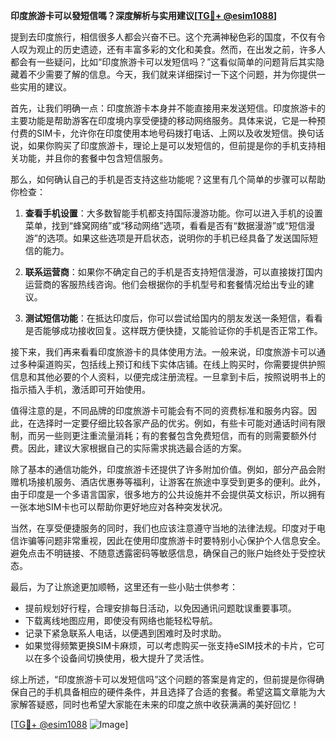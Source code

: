 **印度旅游卡可以發短信嗎？深度解析与实用建议[[TG💪+ @esim1088](https://t.me/s/esim1088)]**

提到去印度旅行，相信很多人都会兴奋不已。这个充满神秘色彩的国度，不仅有令人叹为观止的历史遗迹，还有丰富多彩的文化和美食。然而，在出发之前，许多人都会有一些疑问，比如“印度旅游卡可以发短信吗？”这看似简单的问题背后其实隐藏着不少需要了解的信息。今天，我们就来详细探讨一下这个问题，并为你提供一些实用的建议。

首先，让我们明确一点：印度旅游卡本身并不能直接用来发送短信。印度旅游卡的主要功能是帮助游客在印度境内享受便捷的移动网络服务。具体来说，它是一种预付费的SIM卡，允许你在印度使用本地号码拨打电话、上网以及收发短信。换句话说，如果你购买了印度旅游卡，理论上是可以发短信的，但前提是你的手机支持相关功能，并且你的套餐中包含短信服务。

那么，如何确认自己的手机是否支持这些功能呢？这里有几个简单的步骤可以帮助你检查：

1. **查看手机设置**：大多数智能手机都支持国际漫游功能。你可以进入手机的设置菜单，找到“蜂窝网络”或“移动网络”选项，看看是否有“数据漫游”或“短信漫游”的选项。如果这些选项是开启状态，说明你的手机已经具备了发送国际短信的能力。

2. **联系运营商**：如果你不确定自己的手机是否支持短信漫游，可以直接拨打国内运营商的客服热线咨询。他们会根据你的手机型号和套餐情况给出专业的建议。

3. **测试短信功能**：在抵达印度后，你可以尝试给国内的朋友发送一条短信，看看是否能够成功接收回复。这样既方便快捷，又能验证你的手机是否正常工作。

接下来，我们再来看看印度旅游卡的具体使用方法。一般来说，印度旅游卡可以通过多种渠道购买，包括线上预订和线下实体店铺。在线上购买时，你需要提供护照信息和其他必要的个人资料，以便完成注册流程。一旦拿到卡后，按照说明书上的指示插入手机，激活即可开始使用。

值得注意的是，不同品牌的印度旅游卡可能会有不同的资费标准和服务内容。因此，在选择时一定要仔细比较各家产品的优劣。例如，有些卡可能对通话时间有限制，而另一些则更注重流量消耗；有的套餐包含免费短信，而有的则需要额外付费。因此，建议大家根据自己的实际需求挑选最合适的方案。

除了基本的通信功能外，印度旅游卡还提供了许多附加价值。例如，部分产品会附赠机场接机服务、酒店优惠券等福利，让游客在旅途中享受到更多的便利。此外，由于印度是一个多语言国家，很多地方的公共设施并不会提供英文标识，所以拥有一张本地SIM卡也可以帮助你更好地应对各种突发状况。

当然，在享受便捷服务的同时，我们也应该注意遵守当地的法律法规。印度对于电信诈骗等问题非常重视，因此在使用印度旅游卡时要特别小心保护个人信息安全。避免点击不明链接、不随意透露密码等敏感信息，确保自己的账户始终处于受控状态。

最后，为了让旅途更加顺畅，这里还有一些小贴士供参考：

- 提前规划好行程，合理安排每日活动，以免因通讯问题耽误重要事项。
- 下载离线地图应用，即使没有网络也能轻松导航。
- 记录下紧急联系人电话，以便遇到困难时及时求助。
- 如果觉得频繁更换SIM卡麻烦，可以考虑购买一张支持eSIM技术的卡片，它可以在多个设备间切换使用，极大提升了灵活性。

综上所述，“印度旅游卡可以发短信吗”这个问题的答案是肯定的，但前提是你得确保自己的手机具备相应的硬件条件，并且选择了合适的套餐。希望这篇文章能为大家解答疑惑，同时也希望大家能在未来的印度之旅中收获满满的美好回忆！

[[TG💪+ @esim1088](https://t.me/s/esim1088) ![Image](https://i.postimg.cc/4NQfJmqS/Snipaste-2025-05-13-00-14-12.png)]